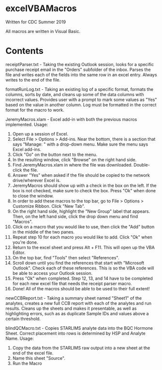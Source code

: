 # excelVBAMacros
Written for CDC Summer 2019

All macros are written in Visual Basic.

# Contents

receiptParser.txt - Taking the existing Outlook session, looks for a specific purchase receipt email in the "Orders" subfolder of the inbox.
Parses the file and writes each of the fields into the same row in an excel entry. Always writes to the end of the file.

formatRunLog.txt - Taking an existing log of a specific format, formats the columns, sorts by date, and cleans up some of the data columns with incorrect values.
Provides user with a prompt to mark some values as "Yes" based on the value in another column.
Log must be formatted in the correct format for the macro to work.

JeremyMacros.xlam - Excel add-in with both the previous macros implemented.
Usage: 
1. Open up a session of Excel. 
2. Select File > Options > Add-ins. Near the bottom, there is a section that says "Manage: " with a drop-down menu. Make sure the menu says Excel add-ins.
3. Click "Go" on the button next to the menu.
4. In the resulting window, click "Browse" on the right hand side.
5. Find JeremyMacros.xlam in where the file was downloaded. Double-click the file.
6. Answer "Yes" when asked if the file should be copied to the network drive/wherever Excel is.
7. JeremyMacros should show up with a check in the box on the left. If the box is not checked, make sure to check the box. Press "Ok" when done to close the window.
8. In order to add these macros to the top bar, go to File > Options > Customize Ribbon. Click "New Tab".
9. On the right hand side, highlight the "New Group" label that appears. Then, on the left hand side, click the drop down menu and find "Macros".
10. Click on a macro that you would like to use, then click the "Add" button in the middle of the two panes.
11. Repeat step 10 for each macro you would like to add. Click "Ok" when you're done.
12. Return to the excel sheet and press Alt +  F11. This will open up the VBA Editor. 
13. On the top bar, find "Tools" then select "References".
14. Scroll down until you find the references that start with "Microsoft Outlook". Check each of these references. This is so the VBA code will be able to access your Outlook session.
15. Press "Ok" when completed. Step 12, 13, and 14 have to be completed for each new excel file that needs the receipt parser macro.
16. Done! All of the macros should be able to be used to their full extent!

newCCBReport.txt - Taking a summary sheet named "Sheet1" of the analytes, creates a new full CCB report with each of the analytes and run results. Cleans up the sheets and makes it presentable, as well as highlighting errors, such as as duplicate Sample IDs and values above a certain threshold. 

blindQCMacro.txt - Copies STARLIMS analyte data into the BQC Hormone Sheet. Correct placement into rows is determined by HSP and Analyte Name. 
Usage:
1. Copy the data from the STARLIMS raw output into a new sheet at the end of the excel file.
2. Name this sheet "Source".
3. Run the Macro
